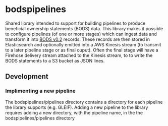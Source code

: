 # bodspipelines

Shared library intended to support for building pipelines to produce beneficial 
ownership statements (BODS) data. This library makes it possible to configure 
pipelines (of one or more stages) which can ingest data and transform it 
into [BODS v0.2](https://standard.openownership.org/en/0.2.0/) records. These 
records are then stored in Elasticsearch and optionally emitted into a AWS Kinesis 
stream (to transmit to a later pipeline stage or as final ouput). Often the final 
stage will have a Firehose delivery stream attached to the Kinesis stream, to
to write the BODS statements to a S3 bucket as JSON lines. 

## Development

### Implimenting a new pipeline

The bodspipelines/pipelines directory contains a directory for each pipeline the 
library supports (e.g. GLEIF). Adding a new pipeline to the library requires adding
a new directory, with the pipeline name, in the the bodspipelines/pipelines directory
